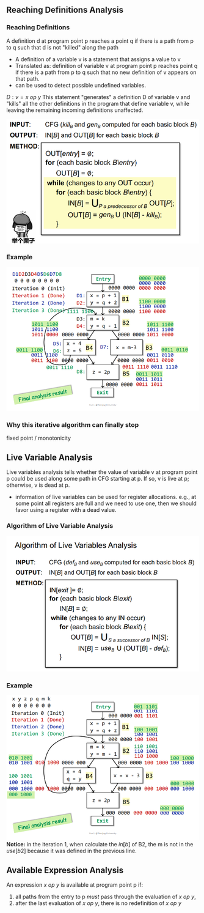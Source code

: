 ## Reaching Definitions Analysis
### Reaching Definitions
A definition d at program point p reaches a point q if there is a path from p to q such that d is not "killed" along the path
- A definition of a variable v is a statement that assigns a value to v
- Translated as: definition of variable v at program point p reaches point q if there is a path from p to q such that no new definition of v appears on that path.
- can be used to detect possible undefined variables.

$D: v = x\ op\ y$ 
This statement "generates" a definition D of variable v and "kills" all the other definitions in the program that define variable v, while leaving the remaining incoming definitions unaffected.

![image.png](https://raw.githubusercontent.com/0xDkXy/image/master/202309071829256.png?token=ANK274EJ3GBK3LXT2LQZ2QLE7GTEQ)
### Example
![image.png](https://raw.githubusercontent.com/0xDkXy/image/master/202309071831490.png?token=ANK274B6Y3CCTP6F3T5UYZ3E7GTNA)
### Why this iterative algorithm can finally stop
fixed point / monotonicity

## Live Variable Analysis
Live variables analysis tells whether the value of variable v at program point p could be used along some path in CFG starting at p. If so, v is live at p; otherwise, v is dead at p.

- information of live variables can be used for register allocations. e.g., at some point all registers are full and we need to use one, then we should favor using a register with a dead value.
### Algorithm of Live Variable Analysis
![image.png](https://raw.githubusercontent.com/0xDkXy/image/master/202309071842390.png?token=ANK274EYD364JJTLJP4JUCDE7GUVQ)
### Example
![image.png](https://raw.githubusercontent.com/0xDkXy/image/master/202309071850618.png?token=ANK274HDOEU2TBIRXCOIVILE7GVUM)
**Notice:** in the iteration 1, when calculate the $in[b]$ of B2, the m is not in the $use[b2]$ because it was defined in the previous line.
## Available Expression Analysis
An expression $x\ op\ y$ is available at program point p if:
1. all paths from the entry to p *must* pass through the evaluation of $x\ op\ y$, 
2. after the last evaluation of $x\ op\ y$, there is no redefinition of $x\ op\ y$
